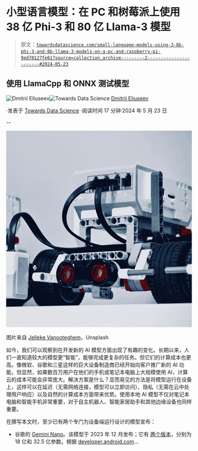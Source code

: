 # 小型语言模型：在 PC 和树莓派上使用 38 亿 Phi-3 和 80 亿 Llama-3 模型

> 原文：[`towardsdatascience.com/small-language-models-using-3-8b-phi-3-and-8b-llama-3-models-on-a-pc-and-raspberry-pi-9ed70127fe61?source=collection_archive---------2-----------------------#2024-05-23`](https://towardsdatascience.com/small-language-models-using-3-8b-phi-3-and-8b-llama-3-models-on-a-pc-and-raspberry-pi-9ed70127fe61?source=collection_archive---------2-----------------------#2024-05-23)

## 使用 LlamaCpp 和 ONNX 测试模型

[](https://dmitryelj.medium.com/?source=post_page---byline--9ed70127fe61--------------------------------)![Dmitrii Eliuseev](https://dmitryelj.medium.com/?source=post_page---byline--9ed70127fe61--------------------------------)[](https://towardsdatascience.com/?source=post_page---byline--9ed70127fe61--------------------------------)![Towards Data Science](https://towardsdatascience.com/?source=post_page---byline--9ed70127fe61--------------------------------) [Dmitrii Eliuseev](https://dmitryelj.medium.com/?source=post_page---byline--9ed70127fe61--------------------------------)

·发表于 [Towards Data Science](https://towardsdatascience.com/?source=post_page---byline--9ed70127fe61--------------------------------) ·阅读时间 17 分钟·2024 年 5 月 23 日

--

![](img/e1c080c33ba6ea79ec97849e1d394374.png)

图片来自 [Jelleke Vanooteghem](https://unsplash.com/@ilumire)，Unsplash

如今，我们可以观察到在开发新的 AI 模型方面出现了有趣的变化。长期以来，人们一直知道较大的模型更“智能”，能够完成更复杂的任务。但它们的计算成本也更高。像微软、谷歌和三星这样的巨大设备制造商已经开始向客户推广新的 AI 功能，但显然，如果数百万用户在他们的手机或笔记本电脑上大规模使用 AI，计算云的成本可能会非常庞大。解决方案是什么？显而易见的方法是将模型运行在设备上，这样可以在延迟（无需网络连接，模型可以立即访问）、隐私（无需在云中处理用户响应）以及自然的计算成本方面带来优势。使用本地 AI 模型不仅对笔记本电脑和智能手机非常重要，对于自主机器人、智能家居助手和其他边缘设备也同样重要。

在撰写本文时，至少已有两个专门为设备端运行设计的模型宣布：

+   谷歌的 [Gemini Nano](https://deepmind.google/technologies/gemini/nano/)。该模型于 2023 年 12 月发布；它有 [两个版本](https://en.wikipedia.org/wiki/Gemini_(language_model))，分别为 18 亿和 32.5 亿参数。根据 [developer.android.com](https://developer.android.com/ai/aicore)...
